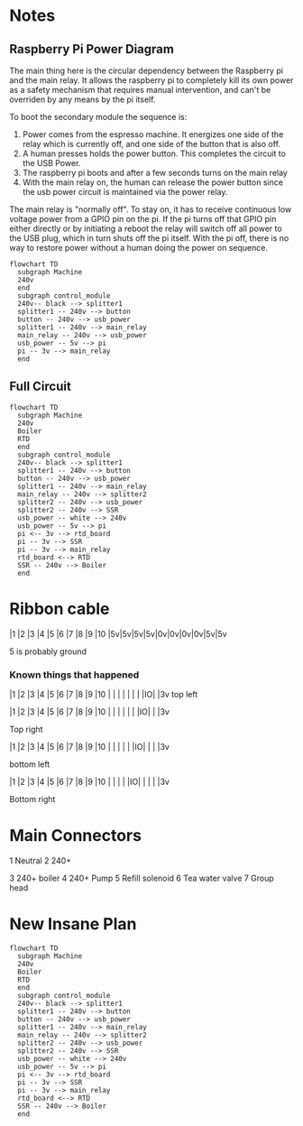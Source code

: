 # Notes

## Raspberry Pi Power Diagram

The main thing here is the circular dependency between the Raspberry pi and the main relay. It allows the raspberry pi to completely kill its own power as a safety mechanism that requires manual intervention, and can't be overriden by any means by the pi itself.

To boot the secondary module the sequence is:

1) Power comes from the espresso machine. It energizes one side of the relay which is currently off, and one side of the button that is also off.
2) A human presses holds the power button. This completes the circuit to the USB Power.
3) The raspberry pi boots and after a few seconds turns on the main relay
4) With the main relay on, the human can release the power button since the usb power circuit is maintained via the power relay.

The main relay is "normally off". To stay on, it has to receive continuous low voltage power from a GPIO pin on the pi. If the pi turns off that GPIO pin either directly or by initiating a reboot the relay will switch off all power to the USB plug, which in turn shuts off the pi itself. With the pi off, there is no way to restore power without a human doing the power on sequence.

```mermaid
flowchart TD
  subgraph Machine
  240v
  end
  subgraph control_module
  240v-- black --> splitter1
  splitter1 -- 240v --> button
  button -- 240v --> usb_power
  splitter1 -- 240v --> main_relay
  main_relay -- 240v --> usb_power
  usb_power -- 5v --> pi
  pi -- 3v --> main_relay
  end
```

## Full Circuit

```mermaid
flowchart TD
  subgraph Machine
  240v
  Boiler
  RTD
  end
  subgraph control_module
  240v-- black --> splitter1
  splitter1 -- 240v --> button
  button -- 240v --> usb_power
  splitter1 -- 240v --> main_relay
  main_relay -- 240v --> splitter2
  splitter2 -- 240v --> usb_power
  splitter2 -- 240v --> SSR
  usb_power -- white --> 240v
  usb_power -- 5v --> pi
  pi <-- 3v --> rtd_board
  pi -- 3v --> SSR
  pi -- 3v --> main_relay
  rtd_board <--> RTD
  SSR -- 240v --> Boiler
  end
```


# Ribbon cable
|1 |2 |3 |4 |5 |6 |7 |8 |9 |10
|5v|5v|5v|5v|0v|0v|0v|0v|5v|5v

5 is probably ground

### Known things that happened

|1 |2 |3 |4 |5 |6 |7 |8 |9 |10
|  |  |  |  |  |  |  |IO|  |3v
top left

|1 |2 |3 |4 |5 |6 |7 |8 |9 |10
|  |  |  |  |  |  |IO|  |  |3v

Top right

|1 |2 |3 |4 |5 |6 |7 |8 |9 |10
|  |  |  |  |  |IO|  |  |  |3v

bottom left

|1 |2 |3 |4 |5 |6 |7 |8 |9 |10
|  |  |  |  |IO|  |  |  |  |3v

Bottom right

# Main Connectors

1 Neutral
2 240+

3 240+ boiler
4 240+ Pump
5 Refill solenoid
6 Tea water valve
7 Group head



# New Insane Plan

```mermaid
flowchart TD
  subgraph Machine
  240v
  Boiler
  RTD
  end
  subgraph control_module
  240v-- black --> splitter1
  splitter1 -- 240v --> button
  button -- 240v --> usb_power
  splitter1 -- 240v --> main_relay
  main_relay -- 240v --> splitter2
  splitter2 -- 240v --> usb_power
  splitter2 -- 240v --> SSR
  usb_power -- white --> 240v
  usb_power -- 5v --> pi
  pi <-- 3v --> rtd_board
  pi -- 3v --> SSR
  pi -- 3v --> main_relay
  rtd_board <--> RTD
  SSR -- 240v --> Boiler
  end
```